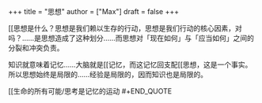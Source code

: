 +++
title = "思想"
author = ["Max"]
draft = false
+++

[[思想是什么？思想是我们赖以生存的行动，思想是我们行动的核心因素，对吗？……是思想造成了这种划分……而思想对「现在如何」与「应当如何」之间的分裂和冲突负责。

知识就意味着记忆……大脑就是[[记忆，而这记忆回支配[[思想，这是一个事实。所以思想始终是局限的……经验是局限的，因而知识也是局限的。

[[生命的所有可能/思考是记忆的运动  #+END\_QUOTE
